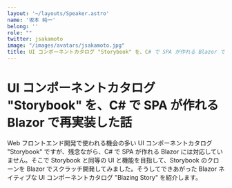 ```yaml
---
layout: '~/layouts/Speaker.astro'
name: '坂本 純一'
belong: ''
role: ""
twitter: jsakamoto
image: "/images/avatars/jsakamoto.jpg"
title: UI コンポーネントカタログ "Storybook" を、C# で SPA が作れる Blazor で再実装した話
---
```


# UI コンポーネントカタログ "Storybook" を、C# で SPA が作れる Blazor で再実装した話

Web フロントエンド開発で使われる機会の多い UI コンポーネントカタログ "Storybook" ですが、残念ながら、C# で SPA が作れる Blazor には対応していません。そこで Storybook と同等の UI と機能を目指して、Storybook のクローンを Blazor でスクラッチ開発してみました。そうしてできあがった Blazor ネイティブな UI コンポーネントカタログ "Blazing Story" を紹介します。
